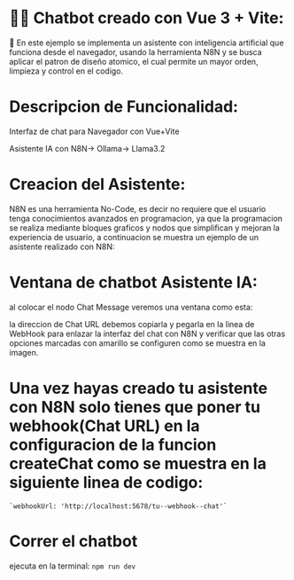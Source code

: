 # 🤖💬 Chatbot creado con Vue 3 + Vite:



🚀 En este ejemplo se implementa un asistente con inteligencia artificial que funciona desde el navegador, usando la herramienta N8N y se busca aplicar el patron de diseño atomico, el cual permite un mayor orden, limpieza y control en el codigo.


# Descripcion de Funcionalidad:

Interfaz de chat para Navegador con Vue+Vite

Asistente IA con N8N-> Ollama-> Llama3.2

# Creacion del Asistente:
N8N es una herramienta No-Code, es decir no requiere que el usuario tenga conocimientos avanzados en programacion, ya que la programacion se realiza mediante bloques
graficos y nodos que simplifican y mejoran la experiencia de usuario, a continuacion se muestra un ejemplo de un asistente realizado con N8N:



# Ventana de chatbot Asistente IA:
al colocar el nodo Chat Message veremos una ventana como esta:

la direccion de Chat URL debemos copiarla y pegarla en la linea de WebHook para enlazar la interfaz del chat con N8N y verificar que las otras opciones marcadas con amarillo se configuren como se muestra en la imagen. 


# Una vez hayas creado tu asistente con N8N solo tienes que poner tu webhook(Chat URL) en la configuracion de la funcion createChat como se muestra en la siguiente linea de codigo:
    `webhookUrl: 'http://localhost:5678/tu--webhook--chat'`

# Correr el chatbot
ejecuta en la terminal:
    `npm run dev`


